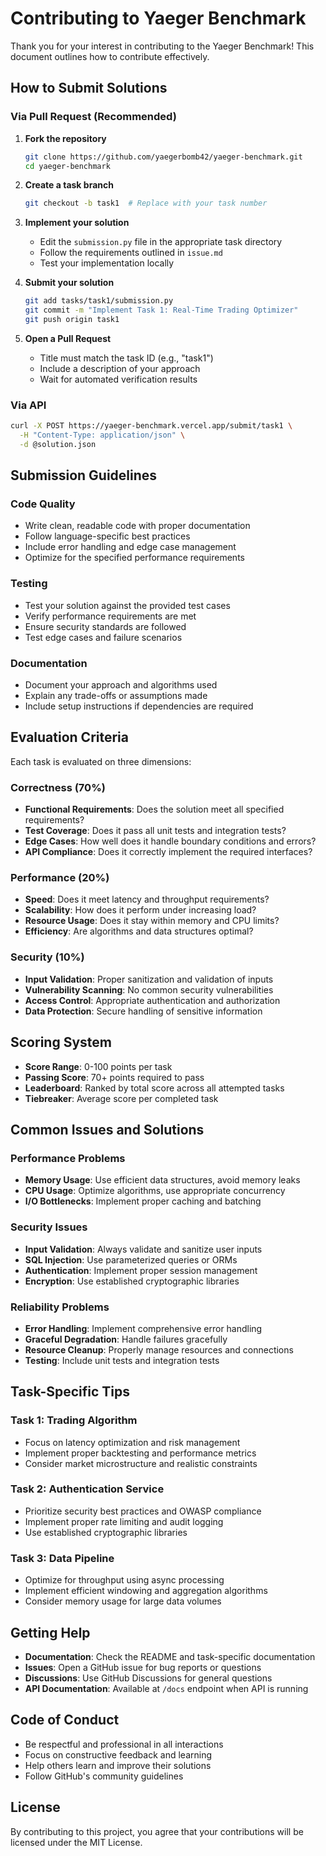 # Contributing to Yaeger Benchmark

Thank you for your interest in contributing to the Yaeger Benchmark! This document outlines how to contribute effectively.

## How to Submit Solutions

### Via Pull Request (Recommended)

1. **Fork the repository**
   ```bash
   git clone https://github.com/yaegerbomb42/yaeger-benchmark.git
   cd yaeger-benchmark
   ```

2. **Create a task branch**
   ```bash
   git checkout -b task1  # Replace with your task number
   ```

3. **Implement your solution**
   - Edit the `submission.py` file in the appropriate task directory
   - Follow the requirements outlined in `issue.md`
   - Test your implementation locally

4. **Submit your solution**
   ```bash
   git add tasks/task1/submission.py
   git commit -m "Implement Task 1: Real-Time Trading Optimizer"
   git push origin task1
   ```

5. **Open a Pull Request**
   - Title must match the task ID (e.g., "task1")
   - Include a description of your approach
   - Wait for automated verification results

### Via API

```bash
curl -X POST https://yaeger-benchmark.vercel.app/submit/task1 \
  -H "Content-Type: application/json" \
  -d @solution.json
```

## Submission Guidelines

### Code Quality
- Write clean, readable code with proper documentation
- Follow language-specific best practices
- Include error handling and edge case management
- Optimize for the specified performance requirements

### Testing
- Test your solution against the provided test cases
- Verify performance requirements are met
- Ensure security standards are followed
- Test edge cases and failure scenarios

### Documentation
- Document your approach and algorithms used
- Explain any trade-offs or assumptions made
- Include setup instructions if dependencies are required

## Evaluation Criteria

Each task is evaluated on three dimensions:

### Correctness (70%)
- **Functional Requirements**: Does the solution meet all specified requirements?
- **Test Coverage**: Does it pass all unit tests and integration tests?
- **Edge Cases**: How well does it handle boundary conditions and errors?
- **API Compliance**: Does it correctly implement the required interfaces?

### Performance (20%)
- **Speed**: Does it meet latency and throughput requirements?
- **Scalability**: How does it perform under increasing load?
- **Resource Usage**: Does it stay within memory and CPU limits?
- **Efficiency**: Are algorithms and data structures optimal?

### Security (10%)
- **Input Validation**: Proper sanitization and validation of inputs
- **Vulnerability Scanning**: No common security vulnerabilities
- **Access Control**: Appropriate authentication and authorization
- **Data Protection**: Secure handling of sensitive information

## Scoring System

- **Score Range**: 0-100 points per task
- **Passing Score**: 70+ points required to pass
- **Leaderboard**: Ranked by total score across all attempted tasks
- **Tiebreaker**: Average score per completed task

## Common Issues and Solutions

### Performance Problems
- **Memory Usage**: Use efficient data structures, avoid memory leaks
- **CPU Usage**: Optimize algorithms, use appropriate concurrency
- **I/O Bottlenecks**: Implement proper caching and batching

### Security Issues
- **Input Validation**: Always validate and sanitize user inputs
- **SQL Injection**: Use parameterized queries or ORMs
- **Authentication**: Implement proper session management
- **Encryption**: Use established cryptographic libraries

### Reliability Problems
- **Error Handling**: Implement comprehensive error handling
- **Graceful Degradation**: Handle failures gracefully
- **Resource Cleanup**: Properly manage resources and connections
- **Testing**: Include unit tests and integration tests

## Task-Specific Tips

### Task 1: Trading Algorithm
- Focus on latency optimization and risk management
- Implement proper backtesting and performance metrics
- Consider market microstructure and realistic constraints

### Task 2: Authentication Service
- Prioritize security best practices and OWASP compliance
- Implement proper rate limiting and audit logging
- Use established cryptographic libraries

### Task 3: Data Pipeline
- Optimize for throughput using async processing
- Implement efficient windowing and aggregation algorithms
- Consider memory usage for large data volumes

## Getting Help

- **Documentation**: Check the README and task-specific documentation
- **Issues**: Open a GitHub issue for bug reports or questions
- **Discussions**: Use GitHub Discussions for general questions
- **API Documentation**: Available at `/docs` endpoint when API is running

## Code of Conduct

- Be respectful and professional in all interactions
- Focus on constructive feedback and learning
- Help others learn and improve their solutions
- Follow GitHub's community guidelines

## License

By contributing to this project, you agree that your contributions will be licensed under the MIT License.
